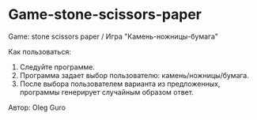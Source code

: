 # Game-stone-scissors-paper
Game: stone scissors paper / Игра "Камень-ножницы-бумага"

Как пользоваться:

1. Следуйте программе.
2. Программа задает выбор пользователю: камень/ножницы/бумага.
3. После выбора пользователем варианта из предложенных, программы генерирует случайным образом ответ.

Автор: Oleg Guro

